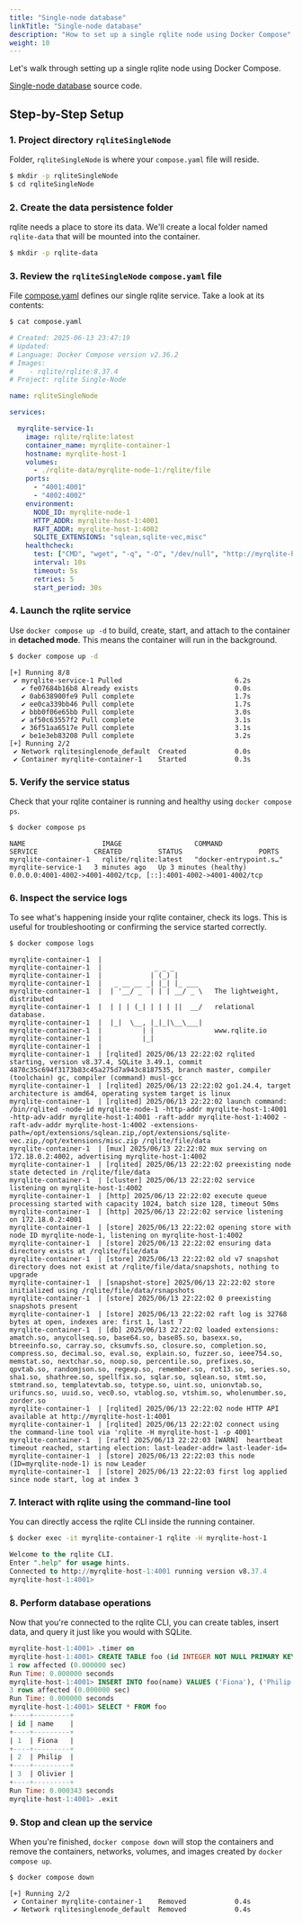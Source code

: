 ```yaml
---
title: "Single-node database"
linkTitle: "Single-node database"
description: "How to set up a single rqlite node using Docker Compose"
weight: 10
---
```


Let's walk through setting up a single rqlite node using Docker Compose.

[Single-node database](https://github.com/rqlite/docker-compose/tree/master/rqliteSingleNode) source code.


## Step-by-Step Setup


### 1. Project directory `rqliteSingleNode`

Folder, `rqliteSingleNode` is where your `compose.yaml` file will reside.

```bash
$ mkdir -p rqliteSingleNode
$ cd rqliteSingleNode
```


### 2. Create the data persistence folder

rqlite needs a place to store its data.
We'll create a local folder named `rqlite-data` that will be mounted into the container.

```bash
$ mkdir -p rqlite-data
```


### 3. Review the `rqliteSingleNode` `compose.yaml` file

File [compose.yaml](https://github.com/rqlite/docker-compose/blob/master/rqliteSingleNode/compose.yaml) defines our single rqlite service.
Take a look at its contents:

```bash
$ cat compose.yaml
```

```yaml
# Created: 2025-06-13 23:47:19
# Updated:
# Language: Docker Compose version v2.36.2
# Images:
#    - rqlite/rqlite:8.37.4
# Project: rqlite Single-Node

name: rqliteSingleNode

services:

  myrqlite-service-1:
    image: rqlite/rqlite:latest
    container_name: myrqlite-container-1
    hostname: myrqlite-host-1
    volumes:
      - ./rqlite-data/myrqlite-node-1:/rqlite/file
    ports:
      - "4001:4001"
      - "4002:4002"
    environment:
      NODE_ID: myrqlite-node-1
      HTTP_ADDR: myrqlite-host-1:4001
      RAFT_ADDR: myrqlite-host-1:4002
      SQLITE_EXTENSIONS: "sqlean,sqlite-vec,misc"
    healthcheck:
      test: ["CMD", "wget", "-q", "-O", "/dev/null", "http://myrqlite-host-1:4001/status"]
      interval: 10s
      timeout: 5s
      retries: 5
      start_period: 30s
```


### 4. Launch the rqlite service

Use `docker compose up -d` to build, create, start, and attach to the container in **detached mode**.
This means the container will run in the background.

```bash
$ docker compose up -d
```

```text
[+] Running 8/8
 ✔ myrqlite-service-1 Pulled                            6.2s
   ✔ fe07684b16b8 Already exists                        0.0s
   ✔ 0ab638900fe9 Pull complete                         1.7s
   ✔ ee0ca339bb46 Pull complete                         1.7s
   ✔ bbb0f06e65bb Pull complete                         3.0s
   ✔ af50c63557f2 Pull complete                         3.1s
   ✔ 36f51aa6517e Pull complete                         3.1s
   ✔ be1e3eb83208 Pull complete                         3.2s
[+] Running 2/2
 ✔ Network rqlitesinglenode_default  Created            0.0s
 ✔ Container myrqlite-container-1    Started            0.3s
```


### 5. Verify the service status

Check that your rqlite container is running and healthy using `docker compose ps`.

```bash
$ docker compose ps
```

```text
NAME                   IMAGE                  COMMAND                  SERVICE              CREATED         STATUS                   PORTS
myrqlite-container-1   rqlite/rqlite:latest   "docker-entrypoint.s…"   myrqlite-service-1   3 minutes ago   Up 3 minutes (healthy)   0.0.0.0:4001-4002->4001-4002/tcp, [::]:4001-4002->4001-4002/tcp
```


### 6. Inspect the service logs

To see what's happening inside your rqlite container, check its logs.
This is useful for troubleshooting or confirming the service started correctly.

```bash
$ docker compose logs
```

```text
myrqlite-container-1  |
myrqlite-container-1  |             _ _ _
myrqlite-container-1  |            | (_) |
myrqlite-container-1  |   _ __ __ _| |_| |_ ___
myrqlite-container-1  |  | '__/ _  | | | __/ _ \   The lightweight, distributed
myrqlite-container-1  |  | | | (_| | | | ||  __/   relational database.
myrqlite-container-1  |  |_|  \__, |_|_|\__\___|
myrqlite-container-1  |          | |               www.rqlite.io
myrqlite-container-1  |          |_|
myrqlite-container-1  |
myrqlite-container-1  | [rqlited] 2025/06/13 22:22:02 rqlited starting, version v8.37.4, SQLite 3.49.1, commit 4870c35c694f3173b83c45a275d7a943c8187535, branch master, compiler (toolchain) gc, compiler (command) musl-gcc
myrqlite-container-1  | [rqlited] 2025/06/13 22:22:02 go1.24.4, target architecture is amd64, operating system target is linux
myrqlite-container-1  | [rqlited] 2025/06/13 22:22:02 launch command: /bin/rqlited -node-id myrqlite-node-1 -http-addr myrqlite-host-1:4001 -http-adv-addr myrqlite-host-1:4001 -raft-addr myrqlite-host-1:4002 -raft-adv-addr myrqlite-host-1:4002 -extensions-path=/opt/extensions/sqlean.zip,/opt/extensions/sqlite-vec.zip,/opt/extensions/misc.zip /rqlite/file/data
myrqlite-container-1  | [mux] 2025/06/13 22:22:02 mux serving on 172.18.0.2:4002, advertising myrqlite-host-1:4002
myrqlite-container-1  | [rqlited] 2025/06/13 22:22:02 preexisting node state detected in /rqlite/file/data
myrqlite-container-1  | [cluster] 2025/06/13 22:22:02 service listening on myrqlite-host-1:4002
myrqlite-container-1  | [http] 2025/06/13 22:22:02 execute queue processing started with capacity 1024, batch size 128, timeout 50ms
myrqlite-container-1  | [http] 2025/06/13 22:22:02 service listening on 172.18.0.2:4001
myrqlite-container-1  | [store] 2025/06/13 22:22:02 opening store with node ID myrqlite-node-1, listening on myrqlite-host-1:4002
myrqlite-container-1  | [store] 2025/06/13 22:22:02 ensuring data directory exists at /rqlite/file/data
myrqlite-container-1  | [store] 2025/06/13 22:22:02 old v7 snapshot directory does not exist at /rqlite/file/data/snapshots, nothing to upgrade
myrqlite-container-1  | [snapshot-store] 2025/06/13 22:22:02 store initialized using /rqlite/file/data/rsnapshots
myrqlite-container-1  | [store] 2025/06/13 22:22:02 0 preexisting snapshots present
myrqlite-container-1  | [store] 2025/06/13 22:22:02 raft log is 32768 bytes at open, indexes are: first 1, last 7
myrqlite-container-1  | [db] 2025/06/13 22:22:02 loaded extensions: amatch.so, anycollseq.so, base64.so, base85.so, basexx.so, btreeinfo.so, carray.so, cksumvfs.so, closure.so, completion.so, compress.so, decimal.so, eval.so, explain.so, fuzzer.so, ieee754.so, memstat.so, nextchar.so, noop.so, percentile.so, prefixes.so, qpvtab.so, randomjson.so, regexp.so, remember.so, rot13.so, series.so, sha1.so, shathree.so, spellfix.so, sqlar.so, sqlean.so, stmt.so, stmtrand.so, templatevtab.so, totype.so, uint.so, unionvtab.so, urifuncs.so, uuid.so, vec0.so, vtablog.so, vtshim.so, wholenumber.so, zorder.so
myrqlite-container-1  | [rqlited] 2025/06/13 22:22:02 node HTTP API available at http://myrqlite-host-1:4001
myrqlite-container-1  | [rqlited] 2025/06/13 22:22:02 connect using the command-line tool via 'rqlite -H myrqlite-host-1 -p 4001'
myrqlite-container-1  | [raft] 2025/06/13 22:22:03 [WARN]  heartbeat timeout reached, starting election: last-leader-addr= last-leader-id=
myrqlite-container-1  | [store] 2025/06/13 22:22:03 this node (ID=myrqlite-node-1) is now Leader
myrqlite-container-1  | [store] 2025/06/13 22:22:03 first log applied since node start, log at index 3
```


### 7. Interact with rqlite using the command-line tool

You can directly access the rqlite CLI inside the running container.

```bash
$ docker exec -it myrqlite-container-1 rqlite -H myrqlite-host-1
```

```sql
Welcome to the rqlite CLI.
Enter ".help" for usage hints.
Connected to http://myrqlite-host-1:4001 running version v8.37.4
myrqlite-host-1:4001>
```


### 8. Perform database operations

Now that you're connected to the rqlite CLI, you can create tables, insert data, and query it just like you would with SQLite.

```sql
myrqlite-host-1:4001> .timer on
myrqlite-host-1:4001> CREATE TABLE foo (id INTEGER NOT NULL PRIMARY KEY, name TEXT)
1 row affected (0.000000 sec)
Run Time: 0.000000 seconds
myrqlite-host-1:4001> INSERT INTO foo(name) VALUES ('Fiona'), ('Philip'), ('Olivier')
3 rows affected (0.000000 sec)
Run Time: 0.000000 seconds
myrqlite-host-1:4001> SELECT * FROM foo
+----+---------+
| id | name    |
+----+---------+
| 1  | Fiona   |
+----+---------+
| 2  | Philip  |
+----+---------+
| 3  | Olivier |
+----+---------+
Run Time: 0.000343 seconds
myrqlite-host-1:4001> .exit
```


### 9. Stop and clean up the service

When you're finished, `docker compose down` will stop the containers and remove the containers, networks, volumes, and images created by `docker compose up`.

```bash
$ docker compose down
```

```text
[+] Running 2/2
 ✔ Container myrqlite-container-1    Removed            0.4s
 ✔ Network rqlitesinglenode_default  Removed            0.4s
```
